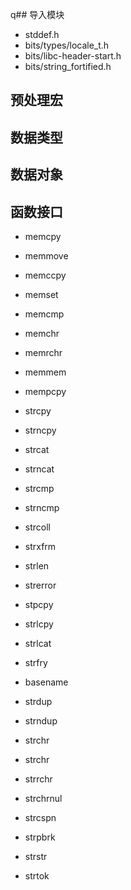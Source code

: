 q## 导入模块

* stddef.h
* bits/types/locale_t.h
* bits/libc-header-start.h
* bits/string_fortified.h

## 预处理宏

## 数据类型

## 数据对象

## 函数接口

* memcpy
* memmove
* memccpy
* memset
* memcmp
* memchr
* memrchr
* memmem
* mempcpy

* strcpy
* strncpy
* strcat
* strncat
* strcmp
* strncmp
* strcoll
* strxfrm
* strlen
* strerror
* stpcpy
* strlcpy
* strlcat
* strfry
* basename

* strdup
* strndup

* strchr
* strchr
* strrchr
* strchrnul
* strcspn
* strpbrk
* strstr
* strtok
